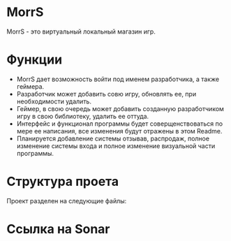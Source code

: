 # MorrS
MorrS - это виртуальный локальный магазин игр. 
# Функции
- MorrS дает возможность войти под именем разработчика, а также геймера. 
- Разработчик может добавить совю игру, обновлять ее, при необходимости удалить.
- Геймер, в свою очередь может добавить созданную разработчиком игру в свою библиотеку, удалить ее оттуда.
- Интерфейс и функционал программы будет соверщенствоваться по мере ее написания, все изменения будут отражены в этом Readme.
- Планируется добавление системы отзывав, распродаж, полное изменение системы входа и полное изменение визуальной части программы.
# Структура проета 
Проект разделен на следующие файлы:

# Ссылка на Sonar
